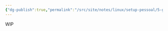 ```yaml
---
{"dg-publish":true,"permalink":"/src/site/notes/linux/setup-pessoal/5-guia-de-backup-para-desenvolvedores/"}
---
```



WIP